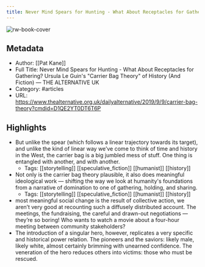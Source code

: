 ```yaml
---
title: Never Mind Spears for Hunting - What About Receptacles for Gathering? Ursula Le Guin's "Carrier Bag Theory" of History (And Fiction) — THE ALTERNATIVE UK
---
```

![rw-book-cover](https://readwise-assets.s3.amazonaws.com/static/images/article0.00998d930354.png)

## Metadata
- Author: [[Pat Kane]]
- Full Title: Never Mind Spears for Hunting - What About Receptacles for Gathering? Ursula Le Guin's "Carrier Bag Theory" of History (And Fiction) — THE ALTERNATIVE UK
- Category: #articles
- URL: https://www.thealternative.org.uk/dailyalternative/2019/9/9/carrier-bag-theory?cmdid=D1QE2YT0DT6T6P

## Highlights
- But unlike the spear (which follows a linear trajectory towards its target), and unlike the kind of linear way we’ve come to think of time and history in the West, the carrier bag is a big jumbled mess of stuff. One thing is entangled with another, and with another.
    - Tags: [[storytelling]] [[speculative_fiction]] [[humanist]] [[history]] 
- Not only is the carrier bag theory plausible, it also does meaningful ideological work — shifting the way we look at humanity's foundations from a narrative of domination to one of gathering, holding, and sharing.
    - Tags: [[storytelling]] [[speculative_fiction]] [[humanist]] [[history]] 
- most meaningful social change is the result of collective action, we aren’t very good at recounting such a diffusely distributed account. The meetings, the fundraising, the careful and drawn-out negotiations — they’re so boring! Who wants to watch a movie about a four-hour meeting between community stakeholders?
- The introduction of a singular hero, however, replicates a very specific and historical power relation. The pioneers and the saviors: likely male, likely white, almost certainly brimming with unearned confidence. The veneration of the hero reduces others into victims: those who must be rescued.
